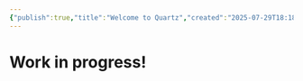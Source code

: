 ```yaml
---
{"publish":true,"title":"Welcome to Quartz","created":"2025-07-29T18:18:45.239-04:00","modified":"2025-07-29T18:19:23.218-04:00","published":"2025-07-29T18:19:23.218-04:00","cssclasses":"","socialDescription":"This is socialDescription"}
---
```



# Work in progress!